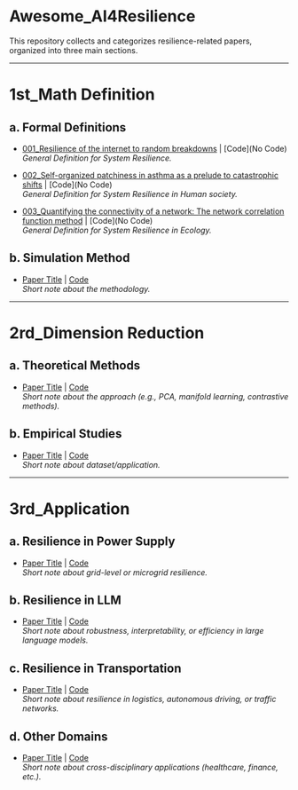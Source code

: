 # Awesome_AI4Resilience

This repository collects and categorizes resilience-related papers, organized into three main sections.

---

# 1st_Math Definition
## a. Formal Definitions
- [001_Resilience of the internet to random breakdowns](https://arxiv.org/abs/cond-mat/0007048) | [Code](No Code)  
  *General Definition for System Resilience.*

- [002_Self-organized patchiness in asthma as a prelude to catastrophic shifts](https://www.nature.com/articles/nature03490) | [Code](No Code)  
  *General Definition for System Resilience in Human society.*

- [003_Quantifying the connectivity of a network: The network correlation function method](https://arxiv.org/abs/0910.3366) | [Code](No Code)  
  *General Definition for System Resilience in Ecology.*


## b. Simulation Method
- [Paper Title](paper_link) | [Code](code_link)  
  *Short note about the methodology.*

---

# 2rd_Dimension Reduction
## a. Theoretical Methods
- [Paper Title](paper_link) | [Code](code_link)  
  *Short note about the approach (e.g., PCA, manifold learning, contrastive methods).*

## b. Empirical Studies
- [Paper Title](paper_link) | [Code](code_link)  
  *Short note about dataset/application.*

---

# 3rd_Application
## a. Resilience in Power Supply
- [Paper Title](paper_link) | [Code](code_link)  
  *Short note about grid-level or microgrid resilience.*

## b. Resilience in LLM
- [Paper Title](paper_link) | [Code](code_link)  
  *Short note about robustness, interpretability, or efficiency in large language models.*

## c. Resilience in Transportation
- [Paper Title](paper_link) | [Code](code_link)  
  *Short note about resilience in logistics, autonomous driving, or traffic networks.*

## d. Other Domains
- [Paper Title](paper_link) | [Code](code_link)  
  *Short note about cross-disciplinary applications (healthcare, finance, etc.).*

